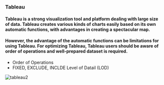 ### Tableau

#### Tableau is a strong visualization tool and platform dealing with large size of data. Tableau creates various kinds of charts easily based on its own automatic functions, with advantages in creating a spectacular map.

#### However, the advantage of the automatic functions can be limitations for using Tableau. For optimizing Tableau, Tableau users should be aware of order of operations and well-prepared dataset is required.

- Order of Operations
- FIXED, EXCLUDE, INCLDE Level of Datail (LOD)

![tableau2](https://user-images.githubusercontent.com/37023565/49419902-f8e7f780-f756-11e8-85ef-49296ef2466c.jpg)
